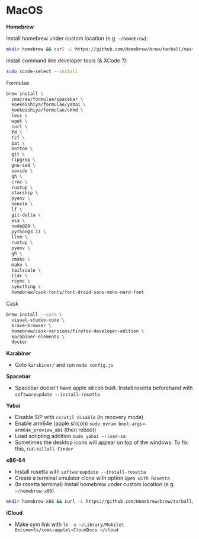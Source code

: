 # MacOS

**Homebrew**

Install homebrew under custom location (e.g. `~/homebrew`):
 
```bash
mkdir homebrew && curl -L https://github.com/Homebrew/brew/tarball/master | tar xz --strip 1 -C homebrew && export PATH="$HOME/homebrew/bin:$PATH"
```

Install command line developer tools (& XCode ?):

```bash
sudo xcode-select --install
```

Formulae
```bash
brew install \
  cmacrae/formulae/spacebar \
  koekeishiya/formulae/yabai \
  koekeishiya/formulae/skhd \
  less \
  wget \
  curl \
  fd \
  fzf \
  bat \
  bottom \
  git \
  ripgrep \
  gnu-sed \
  zoxide \
  gh \
  croc \
  rustup \
  starship \
  pyenv \
  neovim \
  lf \
  git-delta \
  eza \
  node@20 \
  python@3.11 \
  llvm \
  rustup \
  pyenv \
  gh \
  cmake \
  make \
  tailscale \
  tldr \
  rsync \
  syncthing \
  homebrew/cask-fonts/font-droid-sans-mono-nerd-font
```

Cask
```bash
brew install --cask \
  visual-studio-code \
  brave-browser \
  homebrew/cask-versions/firefox-developer-edition \
  karabiner-elements \
  docker
```

**Karabiner**
- Goto `karabiner/` and run `node config.js`

**Spacebar**
- Spacebar doesn't have apple silicon built. Install rosetta beforehand with `softwareupdate --install-rosetta`

**Yabai**
- Disable SIP with `csrutil disable` (in recovery mode)
- Enable arm64e (apple silicon) `sudo nvram boot-args=-arm64e_preview_abi` (then reboot)
- Load scripting addition `sudo yabai --load-sa`
- Sometimes the desktop icons will appear on top of the windows. To fix this, run `killall Finder`

**x86-64**
- Install rosetta with `softwareupdate --install-rosetta`
- Create a terminal emulator clone with option `Open with Rosetta`
- (In rosetta terminal) Install homebrew under custom location (e.g. `~/homebrew-x86`)

```bash
mkdir homebrew-x86 && curl -L https://github.com/Homebrew/brew/tarball/master | tar xz --strip 1 -C homebrew-x86  # Same command as before
```

**iCloud**
- Make sym link with `ln -s ~/Library/Mobile\ Documents/com\~apple\~CloudDocs ~/cloud`
